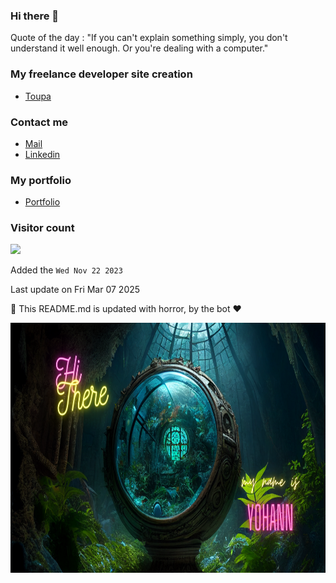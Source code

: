 ### Hi there 👋

Quote of the day : "If you can't explain something simply, you don't understand it well enough. Or you're dealing with a computer."

### My freelance developer site creation

- <a href="https://www.toupa.fr/" target="_blank" alt="Website Conection">Toupa</a>

### Contact me

* [Mail](mailto:contact@toupa.fr)
* [Linkedin](https://www.linkedin.com/company/toupa/)

### My portfolio

- [Portfolio](https://my-portfolio-xjbz.vercel.app/)


### Visitor count

<img src="https://profile-counter.glitch.me/GessyBoy/count.svg" />


Added the `Wed Nov 22 2023`

Last update on Fri Mar 07 2025

🤖 This README.md is updated with horror, by the bot ❤️


  <a href="https://linkedin.com/in/yohann-deletrez" target="_blank">
    <img src="https://github.com/GessyBoy/GessyBoy/blob/main/img/banniere.png" height="400" width="600" alt="Connect with me:" />
  </a>
